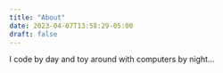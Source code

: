 ```yaml
---
title: "About"
date: 2023-04-07T13:58:29-05:00
draft: false
---
```


I code by day and toy around with computers by night...
